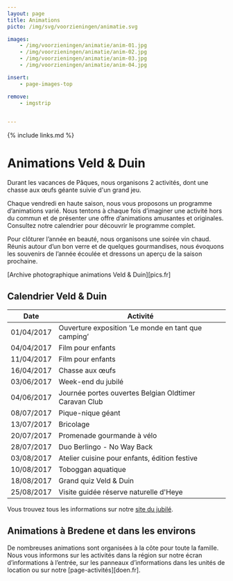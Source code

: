 ```yaml
---
layout: page
title: Animations
picto: /img/svg/voorzieningen/animatie.svg

images:
    - /img/voorzieningen/animatie/anim-01.jpg
    - /img/voorzieningen/animatie/anim-02.jpg
    - /img/voorzieningen/animatie/anim-03.jpg
    - /img/voorzieningen/animatie/anim-04.jpg

insert:
    - page-images-top

remove:
    - imgstrip
    

---
```

{% include links.md %}

# Animations Veld & Duin

Durant les vacances de Pâques, nous organisons 2 activités, dont une chasse aux œufs géante suivie d'un grand jeu.

Chaque vendredi en haute saison, nous vous proposons un programme d’animations varié. Nous tentons à chaque fois d’imaginer une activité hors du commun et de présenter une offre d’animations amusantes et originales. Consultez notre calendrier pour découvrir le programme complet.

Pour clôturer l’année en beauté, nous organisons une soirée vin chaud. Réunis autour d’un bon verre et de quelques gourmandises, nous évoquons les souvenirs de l’année écoulée et dressons un aperçu de la saison prochaine.

[Archive photographique animations Veld & Duin][pics.fr]

## Calendrier Veld & Duin

| Date | Activité |
|-------|------------|
|   01/04/2017    |    Ouverture exposition ’Le monde en tant que camping’|
|   04/04/2017    |    Film pour enfants     |
|   11/04/2017    |    Film pour enfants     |
|   16/04/2017    |    Chasse aux œufs      |
|   03/06/2017    |    Week-end du jubilé     |
|   04/06/2017    |    Journée portes ouvertes Belgian Oldtimer Caravan Club     |
|   08/07/2017    |    Pique-nique géant     |
|   13/07/2017    |    Bricolage       |
|   20/07/2017    |    Promenade gourmande à vélo     |
|   28/07/2017    |    Duo Berlingo - No Way Back      |
|   03/08/2017    |    Atelier cuisine pour enfants, édition festive      |
|   10/08/2017    |    Toboggan aquatique     |
|   18/08/2017    |    Grand quiz Veld & Duin     |
|   25/08/2017    |    Visite guidée réserve naturelle d'Heye    |

Vous trouvez tous les informations sur notre [site du jubilé](http://www.veldenduin.be/jubileum/fr/calendrier.html).


## Animations à Bredene et dans les environs

De nombreuses animations sont organisées à la côte pour toute la famille. Nous vous informons sur les activités dans la région sur notre écran d’informations à l’entrée, sur les panneaux d’informations dans les unités de location ou sur notre [page-activités][doen.fr]. 
